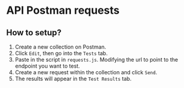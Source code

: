 # API Postman requests


## How to setup?

1. Create a new collection on Postman.
1. Click `Edit`, then go into the `Tests` tab.
1. Paste in the script in `requests.js`. Modifying the url to point to the endpoint you want to test.
1. Create a new request within the collection and click `Send`.
1. The results will appear in the `Test Results` tab.
